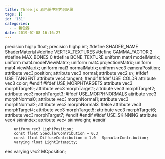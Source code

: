 ```yaml
---
title: Three.js 着色器中宏内容记录
tags: []
id: '131'
categories:
  - - 着色器
date: 2019-07-08 16:16:27
---
```


precision highp float;
precision highp int;
#define SHADER\_NAME ShaderMaterial
#define VERTEX\_TEXTURES
#define GAMMA\_FACTOR 2
#define MAX\_BONES 0
#define BONE\_TEXTURE
uniform mat4 modelMatrix;
uniform mat4 modelViewMatrix;
uniform mat4 projectionMatrix;
uniform mat4 viewMatrix;
uniform mat3 normalMatrix;
uniform vec3 cameraPosition;
attribute vec3 position;
attribute vec3 normal;
attribute vec2 uv;
#ifdef USE\_TANGENT
	attribute vec4 tangent;
#endif
#ifdef USE\_COLOR
	attribute vec3 color;
#endif
#ifdef USE\_MORPHTARGETS
	attribute vec3 morphTarget0;
	attribute vec3 morphTarget1;
	attribute vec3 morphTarget2;
	attribute vec3 morphTarget3;
	#ifdef USE\_MORPHNORMALS
		attribute vec3 morphNormal0;
		attribute vec3 morphNormal1;
		attribute vec3 morphNormal2;
		attribute vec3 morphNormal3;
	#else
		attribute vec3 morphTarget4;
		attribute vec3 morphTarget5;
		attribute vec3 morphTarget6;
		attribute vec3 morphTarget7;
	#endif
#endif
#ifdef USE\_SKINNING
	attribute vec4 skinIndex;
	attribute vec4 skinWeight;
#endif


        uniform vec3 LightPosition;
        const float SpecularContribution = 0.3;
        const float DiffuseContribution = 1.0 - SpecularContribution;
        varying float LightIntensity;
ees
        varying vec2 MCposition;